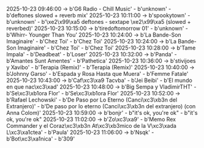 2025-10-23 09:46:00 -> b'G6 Radio - Chill Music' - b'unknown' - b'deftones slowed + reverb mix'
2025-10-23 10:11:00 -> b'spookytown' - b'unknown' - b'\xe2\x99\xa5 deftones - sextape \xe2\x99\xa5 (slowed + reverbed)'
2025-10-23 10:15:00 -> b'tiredoftomorrow 01' - b'unknown' - b'Whirr- Younger Than You'
2025-10-23 10:24:00 -> b'La Bande-Son Imaginaire' - b'Chez Toi' - b'Chez Toi'
2025-10-23 10:24:00 -> b'La Bande-Son Imaginaire' - b'Chez Toi' - b'Chez Toi'
2025-10-23 10:28:00 -> b'Tame Impala' - b'Deadbeat' - b'Loser'
2025-10-23 10:32:00 -> b'Panda' - b'Amantes Sunt Amentes' - b'Pathetica'
2025-10-23 10:36:00 -> b'stivijoes y Xavibo' - b'Terapia (Remix)' - b'Terapia (Remix)'
2025-10-23 10:40:00 -> b'Johnny Garso' - b'Espada y Rosa Hasta que Muera' - b'Femme Fatale'
2025-10-23 10:43:00 -> b'Caf\xc3\xa9 Tacvba' - b'Jei Beibi' - b'El mundo en que nac\xc3\xad'
2025-10-23 10:48:00 -> b'Big Sempa y VladimirTHT' - b'Se\xc3\xb1ora Flor' - b'Se\xc3\xb1ora Flor'
2025-10-23 10:52:00 -> b'Rafael Lechowski' - b'De Paso por Lo Eterno (Canci\xc3\xb3n del Extranjero)' - b'De paso por lo eterno (Canci\xc3\xb3n del extranjero) (con Anna Colom)'
2025-10-23 10:59:00 -> b'bonjr' - b"it's ok, you're ok" - b"it's ok, you're ok"
2025-10-23 11:02:00 -> b'Zo\xc3\xa9' - b'Memo Rex Commander y el Coraz\xc3\xb3n At\xc3\xb3mico de la V\xc3\xada L\xc3\xa1ctea' - b'Paula'
2025-10-23 11:06:00 -> b'Nsqk' - b'Bot\xc3\xa1nica' - b'309'
